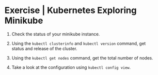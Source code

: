 # Exercise | Kubernetes Exploring Minikube

1. Check the status of your minikube instance.

2. Using the `kubectl clusterinfo` and `kubectl version` command, get status and release of the cluster.

3. Using the `kubectl get nodes` command, get the total number of nodes.

4. Take a look at the configuration using `kubectl config view`.
